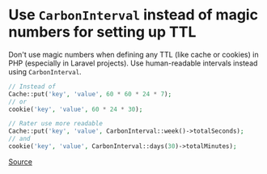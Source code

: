 # Use `CarbonInterval` instead of magic numbers for setting up TTL

Don't use magic numbers when defining any TTL (like cache or cookies) in PHP (especially in Laravel projects). Use human-readable intervals instead using `CarbonInterval`.

```php
// Instead of
Cache::put('key', 'value', 60 * 60 * 24 * 7);
// or
cookie('key', 'value', 60 * 24 * 30);

// Rater use more readable
Cache::put('key', 'value', CarbonInterval::week()->totalSeconds);
// and
cookie('key', 'value', CarbonInterval::days(30)->totalMinutes);
```

[Source](https://carbon.nesbot.com/docs/#api-interval)
